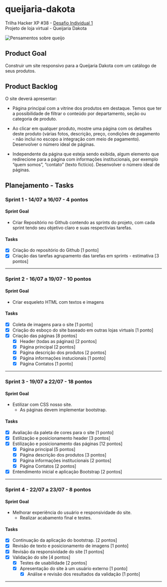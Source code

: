 # queijaria-dakota

Trilha Hacker XP #38 - [Desafio Individual 1](https://github.com/pedroborgespj/queijaria-dakota/tree/main/descricao-desafio) <br />
Projeto de loja virtual - Queijaria Dakota

![Pensamentos sobre queijo](https://cdn.pensador.com/img/frase/av/er/avery_aames_a_vida_e_maravilhosa_queijo_a_torna_melhor_le96lzm.jpg)

## Product Goal
Construir um site responsivo para a Queijaria Dakota com um catálogo de seus produtos. <br />

## Product Backlog
O site deverá apresentar:

-   Página principal com a vitrine dos produtos em destaque. Temos que ter a possibilidade de filtrar o conteúdo por departamento, seção ou categoria de produto.
    
-   Ao clicar em qualquer produto, mostre uma página com os detalhes deste produto (várias fotos, descrição, preço, condições de pagamento - não inclui no escopo a integração com meio de pagamento). Desenvolver o número ideal de páginas.
    
-   Independente da página que esteja sendo exibida, algum elemento que redirecione para a página com informações institucionais, por exemplo “quem somos”, “contato” (texto fictício). Desenvolver o número ideal de páginas.

## Planejamento - Tasks

### Sprint 1 - 14/07 a 16/07 - 4 pontos

#### Sprint Goal
-   Criar Repositório no Github contendo as sprints do projeto, com cada sprint tendo seu objetivo claro e suas respectivias tarefas.

#### Tasks
- [X]  Criação do repositório do Github [1 ponto]
- [X] Criação das tarefas agrupamento das tarefas em sprints - estimativa [3 pontos]
***

### Sprint 2 - 16/07 a 19/07 - 10 pontos

#### Sprint Goal
-   Criar esqueleto HTML com textos e imagens

#### Tasks
- [X] Coleta de imagens para o site [1 ponto]
- [X] Criação do esboço do site baseado em outras lojas virtuais [1 ponto]
- [X] Criação das páginas [8 pontos]
	- [X] Header (todas as páginas) [2 pontos]
	- [X] Página principal [2 pontos]
	- [X] Página descrição dos produtos [2 pontos]
	- [X] Página informações instucionais [1 ponto]
	- [X] Página Contatos [1 ponto]
***

### Sprint 3 - 19/07 a 22/07 - 18 pontos

#### Sprint Goal
-   Estilizar com CSS nosso site.
	- As páginas devem implementar bootstrap.

#### Tasks
- [X] Avaliação da paleta de cores para o site [1 ponto]
- [X] Estilização e posicionamento header [3 pontos]
- [X] Estilização e posicionamento das páginas [12 pontos]
	- [X] Página principal [5 pontos]
	- [X] Página descrição dos produtos [3 pontos]
	- [X] Página informações institucionais [2 pontos]
	- [X] Página Contatos [2 pontos]
- [X] Entendimento inicial e aplicação Bootstrap [2 pontos]
***

### Sprint 4 - 22/07 a 23/07 - 8 pontos

#### Sprint Goal
-   Melhorar experiência do usuário e responsividade do site.
	- Realizar acabamento final e testes.

#### Tasks
- [X] Continuação da aplicação do bootstrap. [2 pontos]
- [X] Revisão de texto e posicionamento de imagens [1 ponto]
- [X] Revisão da responsividade do site [1 pontos]
- [X] Validação do site [4 pontos]
	- [X] Testes de usabilidade [2 pontos]
	- [X] Apresentação do site à um usuário externo [1 ponto]
    	- [X] Análise e revisão dos resultados da validação [1 ponto]
***
